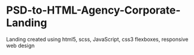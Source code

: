 # PSD-to-HTML-Agency-Corporate-Landing
Landing created using html5, scss, JavaScript, css3 flexboxes, responsive web design
